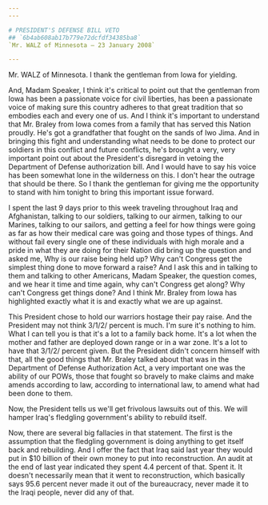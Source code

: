 ```yaml
---
---

# PRESIDENT'S DEFENSE BILL VETO
## `6b4ab608ab17b779e72dcfdf34385ba8`
`Mr. WALZ of Minnesota — 23 January 2008`

---
```



Mr. WALZ of Minnesota. I thank the gentleman from Iowa for yielding.

And, Madam Speaker, I think it's critical to point out that the 
gentleman from Iowa has been a passionate voice for civil liberties, 
has been a passionate voice of making sure this country adheres to that 
great tradition that so embodies each and every one of us. And I think 
it's important to understand that Mr. Braley from Iowa comes from a 
family that has served this Nation proudly. He's got a grandfather that 
fought on the sands of Iwo Jima. And in bringing this fight and 
understanding what needs to be done to protect our soldiers in this 
conflict and future conflicts, he's brought a very, very important 
point out about the President's disregard in vetoing the Department of 
Defense authorization bill. And I would have to say his voice has been 
somewhat lone in the wilderness on this. I don't hear the outrage that 
should be there. So I thank the gentleman for giving me the opportunity 
to stand with him tonight to bring this important issue forward.

I spent the last 9 days prior to this week traveling throughout Iraq 
and Afghanistan, talking to our soldiers, talking to our airmen, 
talking to our Marines, talking to our sailors, and getting a feel for 
how things were going as far as how their medical care was going and 
those types of things. And without fail every single one of these 
individuals with high morale and a pride in what they are doing for 
their Nation did bring up the question and asked me, Why is our raise 
being held up? Why can't Congress get the simplest thing done to move 
forward a raise? And I ask this and in talking to them and talking to 
other Americans, Madam Speaker, the question comes, and we hear it time 
and time again, why can't Congress get along? Why can't Congress get 
things done? And I think Mr. Braley from Iowa has highlighted exactly 
what it is and exactly what we are up against.

This President chose to hold our warriors hostage their pay raise. 
And the President may not think 3/1/2/ percent is much. I'm sure it's 
nothing to him. What I can tell you is that it's a lot to a family back 
home. It's a lot when the mother and father are deployed down range or 
in a war zone. It's a lot to have that 3/1/2/ percent given. But the 
President didn't concern himself with that, all the good things that 
Mr. Braley talked about that was in the Department of Defense 
Authorization Act, a very important one was the ability of our POWs, 
those that fought so bravely to make claims and make amends according 
to law, according to international law, to amend what had been done to 
them.

Now, the President tells us we'll get frivolous lawsuits out of this. 
We will hamper Iraq's fledgling government's ability to rebuild itself.

Now, there are several big fallacies in that statement. The first is 
the assumption that the fledgling government is doing anything to get 
itself back and rebuilding. And I offer the fact that Iraq said last 
year they would put in $10 billion of their own money to put into 
reconstruction. An audit at the end of last year indicated they spent 
4.4 percent of that. Spent it. It doesn't necessarily mean that it went 
to reconstruction, which basically says 95.6 percent never made it out 
of the bureaucracy, never made it to the Iraqi people, never did any of 
that.